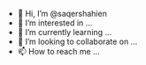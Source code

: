 - 👋 Hi, I’m @saqershahien
- 👀 I’m interested in ...
- 🌱 I’m currently learning ...
- 💞️ I’m looking to collaborate on ...
- 📫 How to reach me ...

<!---
saqershahien/saqershahien is a ✨ special ✨ repository because its `README.md` (this file) appears on your GitHub profile.
You can click the Preview link to take a look at your changes.
--->
